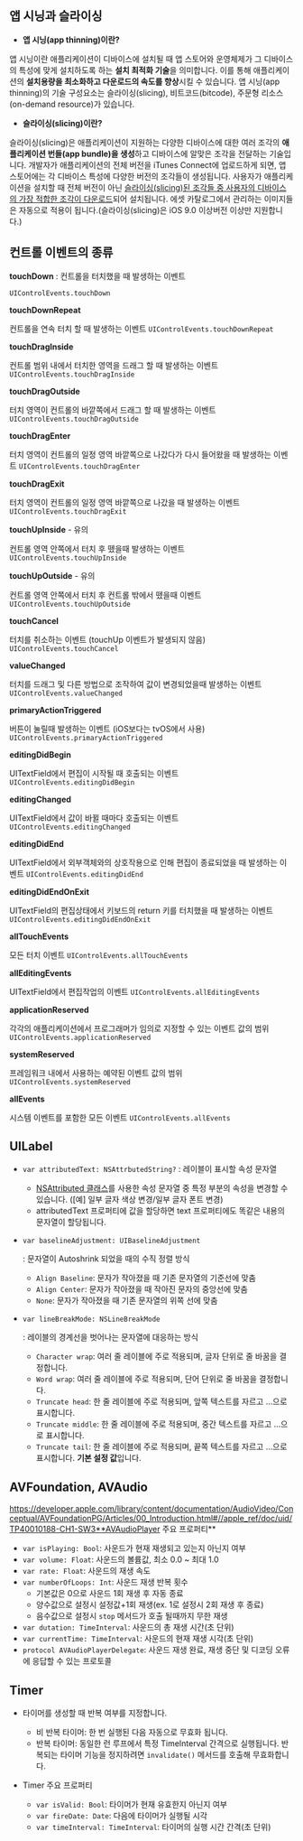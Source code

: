 ## 앱 시닝과 슬라이싱

- **앱 시닝(app thinning)이란?**

앱 시닝이란 애플리케이션이 디바이스에 설치될 때 앱 스토어와 운영체제가 그 디바이스의 특성에 맞게 설치하도록 하는 **설치 최적화 기술**을 의미합니다. 이를 통해 애플리케이션의 **설치용량을 최소화하고 다운로드의 속도를 향상**시킬 수 있습니다. 앱 시닝(app thinning)의 기술 구성요소는 슬라이싱(slicing), 비트코드(bitcode), 주문형 리소스(on-demand resource)가 있습니다.

- **슬라이싱(slicing)이란?**

슬라이싱(slicing)은 애플리케이션이 지원하는 다양한 디바이스에 대한 여러 조각의 **애플리케이션 번들(app bundle)을 생성**하고 디바이스에 알맞은 조각을 전달하는 기술입니다. 개발자가 애플리케이션의 전체 버전을 iTunes Connect에 업로드하게 되면, 앱 스토어에는 각 디바이스 특성에 다양한 버전의 조각들이 생성됩니다. 사용자가 애플리케이션을 설치할 때 전체 버전이 아닌 <u>슬라이싱(slicing)된 조각들 중 사용자의 디바이스의 가장 적합한 조각이 다운로드</u>되어 설치됩니다. 에셋 카탈로그에서 관리하는 이미지들은 자동으로 적용이 됩니다.(슬라이싱(slicing)은 iOS 9.0 이상버전 이상만 지원합니다.)

## 컨트롤 이벤트의 종류

**touchDown** : 컨트롤을 터치했을 때 발생하는 이벤트

`UIControlEvents.touchDown`

**touchDownRepeat**

컨트롤을 연속 터치 할 때 발생하는 이벤트
`UIControlEvents.touchDownRepeat`

**touchDragInside**

컨트롤 범위 내에서 터치한 영역을 드래그 할 때 발생하는 이벤트
`UIControlEvents.touchDragInside`

**touchDragOutside**

터치 영역이 컨트롤의 바깥쪽에서 드래그 할 때 발생하는 이벤트
`UIControlEvents.touchDragOutside`

**touchDragEnter**

터치 영역이 컨트롤의 일정 영역 바깥쪽으로 나갔다가 다시 들어왔을 때 발생하는 이벤트
`UIControlEvents.touchDragEnter`

**touchDragExit**

터치 영역이 컨트롤의 일정 영역 바깥쪽으로 나갔을 때 발생하는 이벤트
`UIControlEvents.touchDragExit`

**touchUpInside** - 유의

컨트롤 영역 안쪽에서 터치 후 뗐을때 발생하는 이벤트
`UIControlEvents.touchUpInside`

**touchUpOutside** - 유의

컨트롤 영역 안쪽에서 터치 후 컨트롤 밖에서 뗐을때 이벤트
`UIControlEvents.touchUpOutside`

**touchCancel**

터치를 취소하는 이벤트 (touchUp 이벤트가 발생되지 않음)
`UIControlEvents.touchCancel`

**valueChanged**

터치를 드래그 및 다른 방법으로 조작하여 값이 변경되었을때 발생하는 이벤트
`UIControlEvents.valueChanged`

**primaryActionTriggered**

버튼이 눌릴때 발생하는 이벤트 (iOS보다는 tvOS에서 사용)
`UIControlEvents.primaryActionTriggered`

**editingDidBegin**

UITextField에서 편집이 시작될 때 호출되는 이벤트
`UIControlEvents.editingDidBegin`

**editingChanged**

UITextField에서 값이 바뀔 때마다 호출되는 이벤트
`UIControlEvents.editingChanged`

**editingDidEnd**

UITextField에서 외부객체와의 상호작용으로 인해 편집이 종료되었을 때 발생하는 이벤트
`UIControlEvents.editingDidEnd`

**editingDidEndOnExit**

UITextField의 편집상태에서 키보드의 return 키를 터치했을 때 발생하는 이벤트
`UIControlEvents.editingDidEndOnExit`

**allTouchEvents**

모든 터치 이벤트
`UIControlEvents.allTouchEvents`

**allEditingEvents**

UITextField에서 편집작업의 이벤트
`UIControlEvents.allEditingEvents`

**applicationReserved**

각각의 애플리케이션에서 프로그래머가 임의로 지정할 수 있는 이벤트 값의 범위
`UIControlEvents.applicationReserved`

**systemReserved**

프레임워크 내에서 사용하는 예약된 이벤트 값의 범위
`UIControlEvents.systemReserved`

**allEvents**

시스템 이벤트를 포함한 모든 이벤트
`UIControlEvents.allEvents`

##  UILabel

- `var attributedText: NSAttrbutedString?` : 레이블이 표시할 속성 문자열
  - [NSAttributed 클래스](https://developer.apple.com/documentation/foundation/nsattributedstring)를 사용한 속성 문자열 중 특정 부분의 속성을 변경할 수 있습니다. ([예] 일부 글자 색상 변경/일부 글자 폰트 변경)
  - attributedText 프로퍼티에 값을 할당하면 text 프로퍼티에도 똑같은 내용의 문자열이 할당됩니다.


- `var baselineAdjustment: UIBaselineAdjustment`

  : 문자열이 Autoshrink 되었을 때의 수직 정렬 방식

  - `Align Baseline`: 문자가 작아졌을 때 기존 문자열의 기준선에 맞춤
  - `Align Center`: 문자가 작아졌을 때 작아진 문자의 중앙선에 맞춤
  - `None`: 문자가 작아졌을 때 기존 문자열의 위쪽 선에 맞춤

- `var lineBreakMode: NSLineBreakMode`

  : 레이블의 경계선을 벗어나는 문자열에 대응하는 방식

  - `Character wrap`: 여러 줄 레이블에 주로 적용되며, 글자 단위로 줄 바꿈을 결정합니다.
  - `Word wrap`: 여러 줄 레이블에 주로 적용되며, 단어 단위로 줄 바꿈을 결정합니다.
  - `Truncate head`: 한 줄 레이블에 주로 적용되며, 앞쪽 텍스트를 자르고 ...으로 표시합니다.
  - `Truncate middle`: 한 줄 레이블에 주로 적용되며, 중간 텍스트를 자르고 ...으로 표시합니다.
  - `Truncate tail`: 한 줄 레이블에 주로 적용되며, 끝쪽 텍스트를 자르고 ...으로 표시합니다. **기본 설정 값**입니다.

## AVFoundation, AVAudio

https://developer.apple.com/library/content/documentation/AudioVideo/Conceptual/AVFoundationPG/Articles/00_Introduction.html#//apple_ref/doc/uid/TP40010188-CH1-SW3**AVAudioPlayer 주요 프로퍼티**

- `var isPlaying: Bool`: 사운드가 현재 재생되고 있는지 아닌지 여부
- `var volume: Float`: 사운드의 볼륨값, 최소 0.0 ~ 최대 1.0
- `var rate: Float`: 사운드의 재생 속도
- `var numberOfLoops: Int`: 사운드 재생 반복 횟수
  - 기본값은 0으로 사운드 1회 재생 후 자동 종료
  - 양수값으로 설정시 설정값+1회 재생(ex. 1로 설정시 2회 재생 후 종료)
  - 음수값으로 설정시 `stop` 메서드가 호출 될때까지 무한 재생
- `var dutation: TimeInterval`: 사운드의 총 재생 시간(초 단위)
- `var currentTime: TimeInterval`: 사운드의 현재 재생 시각(초 단위)
- `protocol AVAudioPlayerDelegate`: 사운드 재생 완료, 재생 중단 및 디코딩 오류에 응답할 수 있는 프로토콜

## Timer

- 타이머를 생성할 때 반복 여부를 지정합니다.
  - 비 반복 타이머: 한 번 실행된 다음 자동으로 무효화 됩니다.
  - 반복 타이머: 동일한 런 루프에서 특정 TimeInterval 간격으로 실행됩니다. 반복되는 타이머 기능을 정지하려면 `invalidate()` 메서드를 호출해 무효화합니다.


- Timer 주요 프로퍼티
  - `var isValid: Bool`: 타이머가 현재 유효한지 아닌지 여부
  - `var fireDate: Date`: 다음에 타이머가 실행될 시각
  - `var timeInterval: TimeInterval`: 타이머의 실행 시간 간격(초 단위)